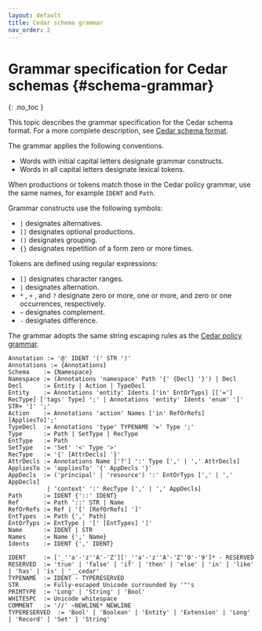 ```yaml
---
layout: default
title: Cedar schema grammar
nav_order: 2
---
```

<!-- markdownlint-disable-file MD040 -->

# Grammar specification for Cedar schemas {#schema-grammar}
{: .no_toc }

This topic describes the grammar specification for the Cedar schema format. For a more complete description, see [Cedar schema format](../schema/human-readable-schema.html).

The grammar applies the following conventions.
+ Words with initial capital letters designate grammar constructs.
+ Words in all capital letters designate lexical tokens.

When productions or tokens match those in the Cedar policy grammar, use the same names, for example `IDENT` and `Path`.

Grammar constructs use the following symbols:
+ `|` designates alternatives.
+ `[]` designates optional productions.
+ `()` designates grouping.
+ `{}` designates repetition of a form zero or more times.

Tokens are defined using regular expressions:
+ `[]` designates character ranges.
+ `|` designates alternation.
+ `*` , `+` , and `?` designate zero or more, one or more, and zero or one occurrences, respectively.
+ `~` designates complement.
+ `-` designates difference.

The grammar adopts the same string escaping rules as the [Cedar policy grammar](../policies/syntax-grammar.html).

```
Annotation := '@' IDENT '(' STR ')'
Annotations := {Annotations}
Schema    := {Namespace}
Namespace := (Annotations 'namespace' Path '{' {Decl} '}') | Decl
Decl      := Entity | Action | TypeDecl
Entity    := Annotations 'entity' Idents ['in' EntOrTyps] [['='] RecType] ['tags' Type] ';' | Annotations 'entity' Idents 'enum' '[' STR+ ']' ';'
Action    := Annotations 'action' Names ['in' RefOrRefs] [AppliesTo]';'
TypeDecl  := Annotations 'type' TYPENAME '=' Type ';'
Type      := Path | SetType | RecType
EntType   := Path
SetType   := 'Set' '<' Type '>'
RecType   := '{' [AttrDecls] '}'
AttrDecls := Annotations Name ['?'] ':' Type [',' | ',' AttrDecls]
AppliesTo := 'appliesTo' '{' AppDecls '}'
AppDecls  := ('principal' | 'resource') ':' EntOrTyps [',' | ',' AppDecls]
           | 'context' ':' RecType [',' | ',' AppDecls]
Path      := IDENT {'::' IDENT}
Ref       := Path '::' STR | Name
RefOrRefs := Ref | '[' [RefOrRefs] ']'
EntTypes  := Path {',' Path}
EntOrTyps := EntType | '[' [EntTypes] ']'
Name      := IDENT | STR
Names     := Name {',' Name}
Idents    := IDENT {',' IDENT}

IDENT     := ['_''a'-'z''A'-'Z']['_''a'-'z''A'-'Z''0'-'9']* - RESERVED
RESERVED  := 'true' | 'false' | 'if' | 'then' | 'else' | 'in' | 'like' | 'has' | 'is' | '__cedar'
TYPENAME  := IDENT - TYPERESERVED
STR       := Fully-escaped Unicode surrounded by '"'s
PRIMTYPE  := 'Long' | 'String' | 'Bool'
WHITESPC  := Unicode whitespace
COMMENT   := '//' ~NEWLINE* NEWLINE
TYPERESERVED  := 'Bool' | 'Boolean' | 'Entity' | 'Extension' | 'Long' | 'Record' | 'Set' | 'String'
```
